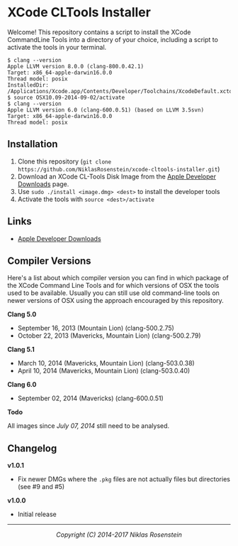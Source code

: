 # XCode CLTools Installer

Welcome! This repository contains a script to install the XCode CommandLine
Tools into a directory of your choice, including a script to activate the tools
in your terminal.

    $ clang --version
    Apple LLVM version 8.0.0 (clang-800.0.42.1)
    Target: x86_64-apple-darwin16.0.0
    Thread model: posix
    InstalledDir: /Applications/Xcode.app/Contents/Developer/Toolchains/XcodeDefault.xctoolchain/usr/bin
    $ source OSX10.09-2014-09-02/activate
    $ clang --version
    Apple LLVM version 6.0 (clang-600.0.51) (based on LLVM 3.5svn)
    Target: x86_64-apple-darwin16.0.0
    Thread model: posix


## Installation

1. Clone this repository (`git clone https://github.com/NiklasRosenstein/xcode-cltools-installer.git`)
2. Download an XCode CL-Tools Disk Image from the [Apple Developer Downloads] page.
2. Use `sudo ./install <image.dmg> <dest>` to install the developer tools
3. Activate the tools with `source <dest>/activate`

[Apple Developer Downloads]: https://developer.apple.com/downloads/index.action


## Links

- [Apple Developer Downloads]


## Compiler Versions

Here's a list about which compiler version you can find in which package of the
XCode Command Line Tools and for which versions of OSX the tools used to be
available. Usually you can still use old command-line tools on newer versions
of OSX using the approach encouraged by this repository.

__Clang 5.0__

- September 16, 2013 (Mountain Lion) (clang-500.2.75)
- October 22, 2013 (Mavericks, Mountain Lion) (clang-500.2.79)

__Clang 5.1__

- March 10, 2014 (Mavericks, Mountain Lion) (clang-503.0.38)
- April 10, 2014 (Mavericks, Mountain Lion) (clang-503.0.40)

__Clang 6.0__

- September 02, 2014 (Mavericks) (clang-600.0.51)

__Todo__

All images since *July 07, 2014* still need to be analysed.


## Changelog

__v1.0.1__

- Fix newer DMGs where the `.pkg` files are not actually files but directories
  (see #9 and #5)

__v1.0.0__

- Initial release

---

<p align="center"><i>Copyright (C) 2014-2017 Niklas Rosenstein</i></p>

